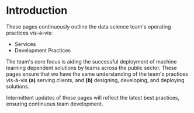 <br>

# Introduction

These pages continuously outline the data science team's operating practices vis-à-vis:

<ul class="special">
    <li>Services</li>
    <li>Development Practices</li>
</ul>

The team's core focus is aiding the successful deployment of machine learning dependent solutions by teams across the 
public sector.  These pages ensure that we have the same understanding of the team's practices vis-à-vis **(a)** serving 
clients, and **(b)** designing, developing, and deploying solutions.  

Intermittent updates of these pages will reflect the latest best practices, ensuring continuous team development.

<br>
<br>
<br>
<br>

<br>
<br>
<br>
<br>
